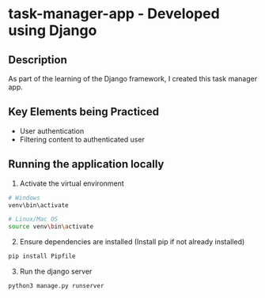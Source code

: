 # task-manager-app - Developed using Django

## Description
As part of the learning of the Django framework, I created this task manager app.

## Key Elements being Practiced
- User authentication
- Filtering content to authenticated user

## Running the application locally
1. Activate the virtual environment
``` bash
# Windows
venv\bin\activate

# Linux/Mac OS
source venv\bin\activate
```
2. Ensure dependencies are installed (Install pip if not already installed)
``` bash
pip install Pipfile
```
3. Run the django server
``` bash
python3 manage.py runserver
```
